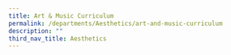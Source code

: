 ```yaml
---
title: Art & Music Curriculum
permalink: /departments/Aesthetics/art-and-music-curriculum
description: ""
third_nav_title: Aesthetics
---
```


